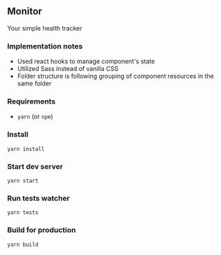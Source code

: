## Monitor
Your simple health tracker

### Implementation notes
- Used react hooks to manage component's state
- Utilized Sass instead of vanilla CSS
- Folder structure is following grouping of component resources in the same folder

### Requirements
- `yarn` (or `npm`)

### Install
```
yarn install
```

### Start dev server
```
yarn start
```

### Run tests watcher
```
yarn tests
```

### Build for production
```
yarn build
```
